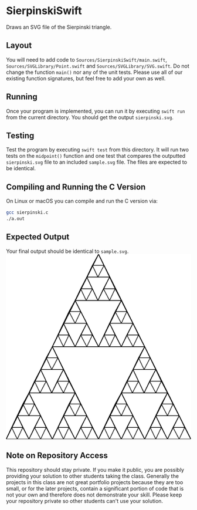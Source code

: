 # SierpinskiSwift
Draws an SVG file of the Sierpinski triangle.

## Layout
You will need to add code to `Sources/SierpinskiSwift/main.swift`, `Sources/SVGLibrary/Point.swift` and `Sources/SVGLibrary/SVG.swift`.
Do not change the function `main()` nor any of the unit tests. Please use all of our existing function signatures, but feel free to add your own as well.

## Running
Once your program is implemented, you can run it by executing `swift run` from the current directory.
You should get the output `sierpinski.svg`.

## Testing
Test the program by executing `swift test` from this directory. 
It will run two tests on the `midpoint()` function and one test that compares the outputted `sierpinski.svg` file to an included `sample.svg` file. The files are expected to be identical.

## Compiling and Running the C Version
On Linux or macOS you can compile and run the C version via:
```bash
gcc sierpinski.c
./a.out
```

## Expected Output
Your final output should be identical to `sample.svg`.
![Sierpinski Triangle](sample.svg)

## Note on Repository Access

This repository should stay private. If you make it public, you are possibly providing your solution to other students taking the class. Generally the projects in this class are not great portfolio projects because they are too small, or for the later projects, contain a significant portion of code that is not your own and therefore does not demonstrate your skill. Please keep your repository private so other students can't use your solution.
